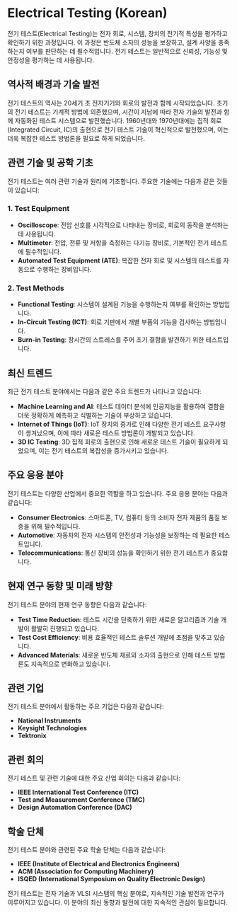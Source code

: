 # Electrical Testing (Korean)

전기 테스트(Electrical Testing)는 전자 회로, 시스템, 장치의 전기적 특성을 평가하고 확인하기 위한 과정입니다. 이 과정은 반도체 소자의 성능을 보장하고, 설계 사양을 충족하는지 여부를 판단하는 데 필수적입니다. 전기 테스트는 일반적으로 신뢰성, 기능성 및 안정성을 평가하는 데 사용됩니다.

## 역사적 배경과 기술 발전

전기 테스트의 역사는 20세기 초 전자기기와 회로의 발전과 함께 시작되었습니다. 초기의 전기 테스트는 기계적 방법에 의존했으며, 시간이 지남에 따라 전자 기술의 발전과 함께 자동화된 테스트 시스템으로 발전했습니다. 1960년대와 1970년대에는 집적 회로(Integrated Circuit, IC)의 출현으로 전기 테스트 기술이 혁신적으로 발전했으며, 이는 더욱 복잡한 테스트 방법론을 필요로 하게 되었습니다.

## 관련 기술 및 공학 기초

전기 테스트는 여러 관련 기술과 원리에 기초합니다. 주요한 기술에는 다음과 같은 것들이 있습니다:

### 1. Test Equipment
- **Oscilloscope**: 전압 신호를 시각적으로 나타내는 장비로, 회로의 동작을 분석하는 데 사용됩니다.
- **Multimeter**: 전압, 전류 및 저항을 측정하는 다기능 장비로, 기본적인 전기 테스트에 필수적입니다.
- **Automated Test Equipment (ATE)**: 복잡한 전자 회로 및 시스템의 테스트를 자동으로 수행하는 장비입니다.

### 2. Test Methods
- **Functional Testing**: 시스템이 설계된 기능을 수행하는지 여부를 확인하는 방법입니다.
- **In-Circuit Testing (ICT)**: 회로 기판에서 개별 부품의 기능을 검사하는 방법입니다.
- **Burn-in Testing**: 장시간의 스트레스를 주어 초기 결함을 발견하기 위한 테스트입니다.

## 최신 트렌드

최근 전기 테스트 분야에서는 다음과 같은 주요 트렌드가 나타나고 있습니다:

- **Machine Learning and AI**: 테스트 데이터 분석에 인공지능을 활용하여 결함을 더욱 정확하게 예측하고 식별하는 기술이 부상하고 있습니다.
- **Internet of Things (IoT)**: IoT 장치의 증가로 인해 다양한 전기 테스트 요구사항이 생겨났으며, 이에 따라 새로운 테스트 방법론이 개발되고 있습니다.
- **3D IC Testing**: 3D 집적 회로의 출현으로 인해 새로운 테스트 기술이 필요하게 되었으며, 이는 전기 테스트의 복잡성을 증가시키고 있습니다.

## 주요 응용 분야

전기 테스트는 다양한 산업에서 중요한 역할을 하고 있습니다. 주요 응용 분야는 다음과 같습니다:

- **Consumer Electronics**: 스마트폰, TV, 컴퓨터 등의 소비자 전자 제품의 품질 보증을 위해 필수적입니다.
- **Automotive**: 자동차의 전자 시스템의 안전성과 기능성을 보장하는 데 필요한 테스트입니다.
- **Telecommunications**: 통신 장비의 성능을 확인하기 위한 전기 테스트가 중요합니다.

## 현재 연구 동향 및 미래 방향

전기 테스트 분야의 현재 연구 동향은 다음과 같습니다:

- **Test Time Reduction**: 테스트 시간을 단축하기 위한 새로운 알고리즘과 기술 개발이 활발히 진행되고 있습니다.
- **Test Cost Efficiency**: 비용 효율적인 테스트 솔루션 개발에 초점을 맞추고 있습니다.
- **Advanced Materials**: 새로운 반도체 재료와 소자의 출현으로 인해 테스트 방법론도 지속적으로 변화하고 있습니다.

## 관련 기업

전기 테스트 분야에서 활동하는 주요 기업은 다음과 같습니다:

- **National Instruments**
- **Keysight Technologies**
- **Tektronix**

## 관련 회의

전기 테스트 및 관련 기술에 대한 주요 산업 회의는 다음과 같습니다:

- **IEEE International Test Conference (ITC)**
- **Test and Measurement Conference (TMC)**
- **Design Automation Conference (DAC)**

## 학술 단체

전기 테스트 분야와 관련된 주요 학술 단체는 다음과 같습니다:

- **IEEE (Institute of Electrical and Electronics Engineers)**
- **ACM (Association for Computing Machinery)**
- **ISQED (International Symposium on Quality Electronic Design)**

전기 테스트는 전자 기술과 VLSI 시스템의 핵심 분야로, 지속적인 기술 발전과 연구가 이루어지고 있습니다. 이 분야의 최신 동향과 발전에 대한 지속적인 관심이 필요합니다.